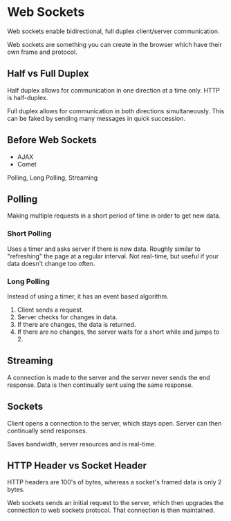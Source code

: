 # Web Sockets

Web sockets enable bidirectional, full duplex client/server
communication.

Web sockets are something you can create in the browser which
have their own frame and protocol.

## Half vs Full Duplex

Half duplex allows for communication in one direction
at a time only. HTTP is half-duplex.

Full duplex allows for communication in both directions simultaneously.
This can be faked by sending many messages in quick succession.

## Before Web Sockets

* AJAX
* Comet

Polling, Long Polling, Streaming

## Polling

Making multiple requests in a short period of time in order to get
new data.

### Short Polling

Uses a timer and asks server if there is new data.
Roughly similar to "refreshing" the page at a regular interval.
Not real-time, but useful if your data doesn't change too often.

### Long Polling

Instead of using a timer, it has an event based algorithm.

1. Client sends a request.
2. Server checks for changes in data.
3. If there are changes, the data is returned.
4. If there are no changes, the server waits for a short while
    and jumps to 2.

## Streaming

A connection is made to the server and the server never sends the end
response. Data is then continually sent using the same response.

## Sockets

Client opens a connection to the server, which stays open. Server can then
continually send responses.

Saves bandwidth, server resources and is real-time.

## HTTP Header vs Socket Header

HTTP headers are 100's of bytes, whereas a socket's framed data is only 2 bytes.

Web sockets sends an initial request to the server, which then upgrades the
connection to web sockets protocol. That connection is then maintained.
